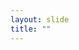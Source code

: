 ```yaml
---
layout: slide
title: ""
---
```


<section data-background-image="assets/images/Slide37.png" data-background-size="70%" data-background-position="center"></section>
